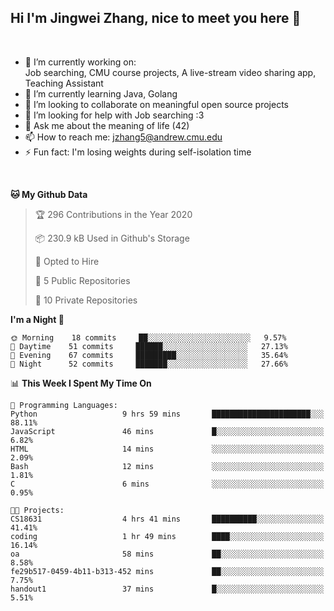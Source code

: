 Hi I'm Jingwei Zhang, nice to meet you here 👋
---
<br>


- 🔭 I’m currently working on: <br>
    Job searching, CMU course projects, A live-stream video sharing app, Teaching Assistant
- 🌱 I’m currently learning Java, Golang
- 👯 I’m looking to collaborate on meaningful open source projects
- 🤔 I’m looking for help with Job searching :3
- 💬 Ask me about the meaning of life (42)
- 📫 How to reach me: jzhang5@andrew.cmu.edu
- ⚡ Fun fact: I'm losing weights during self-isolation time
<br>

<!--START_SECTION:waka-->
**🐱 My Github Data** 

> 🏆 296 Contributions in the Year 2020
 > 
> 📦 230.9 kB Used in Github's Storage 
 > 
> 💼 Opted to Hire
 > 
> 📜 5 Public Repositories
 > 
> 🔑 10 Private Repositories 

**I'm a Night 🦉** 

```text
🌞 Morning    18 commits     ██░░░░░░░░░░░░░░░░░░░░░░░   9.57% 
🌆 Daytime    51 commits     ██████░░░░░░░░░░░░░░░░░░░   27.13% 
🌃 Evening    67 commits     █████████░░░░░░░░░░░░░░░░   35.64% 
🌙 Night      52 commits     ███████░░░░░░░░░░░░░░░░░░   27.66%

```


📊 **This Week I Spent My Time On** 

```text
💬 Programming Languages: 
Python                   9 hrs 59 mins       ██████████████████████░░░   88.11% 
JavaScript               46 mins             █░░░░░░░░░░░░░░░░░░░░░░░░   6.82% 
HTML                     14 mins             ░░░░░░░░░░░░░░░░░░░░░░░░░   2.09% 
Bash                     12 mins             ░░░░░░░░░░░░░░░░░░░░░░░░░   1.81% 
C                        6 mins              ░░░░░░░░░░░░░░░░░░░░░░░░░   0.95%

🐱‍💻 Projects: 
CS18631                  4 hrs 41 mins       ██████████░░░░░░░░░░░░░░░   41.41% 
coding                   1 hr 49 mins        ████░░░░░░░░░░░░░░░░░░░░░   16.14% 
oa                       58 mins             ██░░░░░░░░░░░░░░░░░░░░░░░   8.58% 
fe29b517-0459-4b11-b313-452 mins             ██░░░░░░░░░░░░░░░░░░░░░░░   7.75% 
handout1                 37 mins             █░░░░░░░░░░░░░░░░░░░░░░░░   5.51%

```


<!--END_SECTION:waka-->
